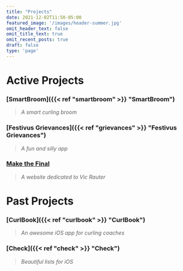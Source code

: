 ```yaml
---
title: "Projects"
date: 2021-12-02T11:50-05:00
featured_image: '/images/header-summer.jpg'
omit_header_text: false
omit_title_text: true
omit_recent_posts: true
draft: false
type: 'page'
---
```

# Active Projects

### [SmartBroom]({{< ref "smartbroom" >}} "SmartBroom")
>*A smart curling broom*

### [Festivus Grievances]({{< ref "grievances" >}} "Festivus Grievances")
>*A fun and silly app*

### [Make the Final](https://makethefinal.ca)
>*A website dedicated to Vic Rauter*

# Past Projects
### [CurlBook]({{< ref "curlbook" >}} "CurlBook")
>*An awesome iOS app for curling coaches*

### [Check]({{< ref "check" >}} "Check")
>*Beautiful lists for iOS*